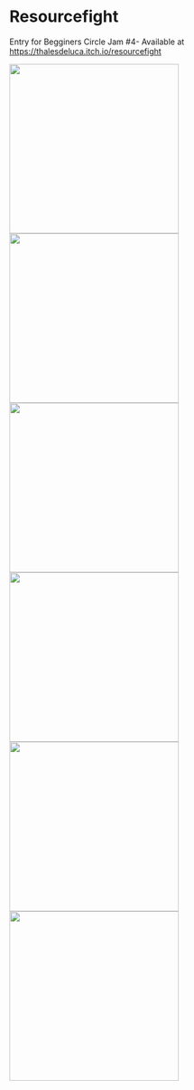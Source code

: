 # Resourcefight
Entry for Begginers Circle Jam #4- Available at https://thalesdeluca.itch.io/resourcefight


<div style="d-flex flex-row">
<img src="https://img.itch.zone/aW1hZ2UvODUxMDM4LzQ3ODA3NzMucG5n/original/5HxSmL.png" width="300px"/>
<img src="https://img.itch.zone/aW1hZ2UvODUxMDM4LzQ3ODA3NzEucG5n/original/i2T%2BKa.png" width="300px"/>

<img src="https://img.itch.zone/aW1hZ2UvODUxMDM4LzQ3ODA3NzIucG5n/original/jM25Lb.png" width="300px"/>

<img src="https://img.itch.zone/aW1hZ2UvODUxMDM4LzQ3ODA3NzAucG5n/147x117%23/6fPY0l.png" width="300px"/>
<img src="https://img.itch.zone/aW1hZ2UvODUxMDM4LzQ3ODA3NjkucG5n/original/fGzzEM.png" width="300px"/>

<img src="https://img.itch.zone/aW1hZ2UvODUxMDM4LzQ3ODA3NzQucG5n/original/IQQPk1.png" width="300px"/>

</div>

